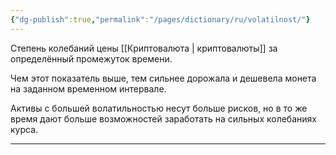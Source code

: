```yaml
---
{"dg-publish":true,"permalink":"/pages/dictionary/ru/volatilnost/"}
---
```



Степень колебаний цены [[Криптовалюта \| криптовалюты]] за определённый промежуток времени.

Чем этот показатель выше, тем сильнее дорожала и дешевела монета на заданном временном интервале.

Активы с большей волатильностью несут больше рисков, но в то же время дают больше возможностей заработать на сильных колебаниях курса.

---
